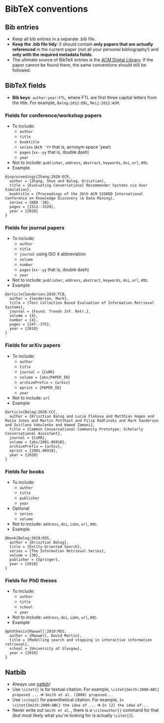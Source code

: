 # BibTeX conventions

## Bib entries

  * Keep all bib entries in a separate .bib file.
  * **Keep the .bib file tidy**: it should contain **only papers that are actually referenced** in the current paper (not all your personal bibliography!) and **only with the required metadata fields**.
  * The ultimate source of BibTeX entries is the [ACM Digital Library](http://dl.acm.org/). If the paper cannot be found there, the same conventions should still be followed.

## BibTeX fields

  * **Bib keys**: `author:year:FTL`, where FTL are first three capital letters from the title. For example, `Balog:2012:ERL`, `Meij:2012:ASM`.

### Fields for conference/workshop papers

  * To include:
    - `author`
    - `title`
    - `booktitle`
    - `series` (`ACR 'YY` that is, acronym space 'year)
    - `pages` (`xx--yy` that is, double dash)
    - `year`
  * Not to include: `publisher`, `address`, `abstract`, `keywords`, `doi`, `url`, etc.
  * Example
  ```
  @inproceedings{Zhang:2020:ECR,
    author = {Zhang, Shuo and Balog, Krisztian},
    title = {Evaluating Conversational Recommender Systems via User Simulation},
    booktitle = {Proceedings of the 26th ACM SIGKDD International Conference on Knowledge Discovery \& Data Mining},
    series = {KDD '20},
    pages = {1512--1520},
    year = {2020}
  }
  ```

### Fields for journal papers

  * To include:
    - `author`
    - `title`
    - `journal` using ISO 4 abbreviation
    - `volume`
    - `number`
    - `pages` (`xx--yy` that is, double dash)
    - `year`
  * Not to include: `publisher`, `address`, `abstract`, `keywords`, `doi`, `url`, etc.
  * Example
  ```
  @article{Sanderson:2010:TCB,
    author = {Sanderson, Mark},
    title = {Test Collection Based Evaluation of Information Retrieval Systems},
    journal = {Found. Trends Inf. Retr.},
    volume = {4},
    number = {4},
    pages = {247--375},
    year = {2010}
  }
  ```

### Fields for arXiv papers

  * To include:
    - `author`
    - `title`
    - `journal = {CoRR}`
    - `volume = {abs/PAPER_ID}`
    - `archivePrefix = {arXiv}`
    - `eprint = {PAPER_ID}`
    - `year`
  * Not to include: `url`
  * Example
  ```
  @article{Balog:2020:CCC,
    author = {Krisztian Balog and Lucie Flekova and Matthias Hagen and Rosie Jones and Martin Potthast and Filip Radlinski and Mark Sanderson and Svitlana Vakulenko and Hamed Zamani},
    title = {Common Conversational Community Prototype: Scholarly Conversational Assistant},
    journal = {CoRR},
    volume = {abs/2001.06910},
    archivePrefix = {arXiv},
    eprint = {2001.06910},
    year = {2020}
  }
  ```  

### Fields for books

  * To include:
    - `author`
    - `title`
    - `publisher`
    - `year`
  * Optional
    - `series`
    - `volume`
  * Not to include: `address`, `doi`, `isbn`, `url`, etc.
  * Example
  ```
  @book{Balog:2018:EOS,
    author = {Krisztian Balog},
    title = {Entity-Oriented Search},
    series = {The Information Retrieval Series},
    volume = {39},
    publisher = {Springer},
    year = {2018}
  }
  ```

### Fields for PhD theses

  * To include:
    - `author`
    - `title`
    - `school`
    - `year`
  * Not to include: `address`, `doi`, `isbn`, `url`, etc.
  * Example
  ```
  @phdthesis{Maxwell:2019:MSS,
    author = {Maxwell, David Martin},
    title = {Modelling search and stopping in interactive information retrieval},
    school = {University of Glasgow},
    year = {2019}
  }  
  ```

## Natbib

  * Always use [natbib](https://www.overleaf.com/learn/latex/natbib_citation_styles)!
  * Use `\citet{}` is for textual citation. For example, `\citet{Smith:2000:ABC} proposed ...` => `Smith et al. (2000) proposed...`
  * Use `\citep{}` for parenthetical citation. For example, `In \citet{Smith:2000:ABC} the idea of ...` => `In [2] the idea of...`
  * Never write out `Smith et al.`, there is a `\citeauthor{}` command for that (but most likely what you're looking for is actually `\citet{}`).
